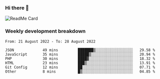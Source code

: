 ### Hi there 👋

<!--
**itzcy/itzcy** is a ✨ _special_ ✨ repository because its `README.md` (this file) appears on your GitHub profile.

Here are some ideas to get you started:

- 🔭 I’m currently working on ...
- 🌱 I’m currently learning ...
- 👯 I’m looking to collaborate on ...
- 🤔 I’m looking for help with ...
- 💬 Ask me about ...
- 📫 How to reach me: ...
- 😄 Pronouns: ...
- ⚡ Fun fact: ...
-->
![ReadMe Card](https://github-readme-stats.vercel.app/api?username=itzcy&show_icons=true&title_color=2d3198&icon_color=797cb8&text_color=24292e&bg_color=f6f8fa)

### Weekly development breakdown
<!--START_SECTION:waka-->

```text
From: 21 August 2022 - To: 28 August 2022

JSON             49 mins         ███████▒░░░░░░░░░░░░░░░░░   29.58 %
JavaScript       35 mins         █████▒░░░░░░░░░░░░░░░░░░░   20.94 %
PHP              30 mins         ████▓░░░░░░░░░░░░░░░░░░░░   18.32 %
HTML             23 mins         ███▒░░░░░░░░░░░░░░░░░░░░░   13.91 %
Git Config       12 mins         ██░░░░░░░░░░░░░░░░░░░░░░░   07.71 %
Other            8 mins          █▒░░░░░░░░░░░░░░░░░░░░░░░   04.85 %
```

<!--END_SECTION:waka-->
